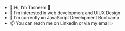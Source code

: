 - 👋 Hi, I’m Tasneem 💞️
- 👀 I’m interested in web development and UIUX Design
- 🌱 I’m currently on JavaScript Development Bootcamp
- 📫 You can reach me on LinkedIn or via my email✨

<!---
TasAlluhimi/TasAlluhimi is a ✨ special ✨ repository because its `README.md` (this file) appears on your GitHub profile.
You can click the Preview link to take a look at your changes.
--->
